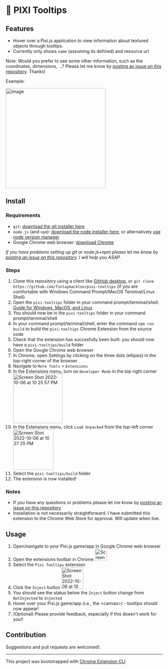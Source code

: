 # 🔎 PIXI Tooltips
## Features

- Hover over a Pixi.js application to view information about textured objects through tooltips.
- Currently only shows `name` (assuming its defined) and resource url

Note: Would you prefer to see some other information, such as the coordinates, dimensions, ...? Please let me know by [posting an issue on this repository](https://github.com/finlaymacklon/pixi-tooltips/issues/new). Thanks!

Example:

<img width="320" alt="image" src="https://user-images.githubusercontent.com/49216954/194617814-1e43de41-a193-4c6e-8254-803ee3f83c11.png">

## Install

### Requirements
- `git`: [download the git installer here](https://git-scm.com/downloads)
- `node.js` (and `npm`): [download the node installer here](https://nodejs.org/en/), or alternatively [use node version manager](https://github.com/nvm-sh/nvm)
- Google Chrome web browser: [download Chrome](https://www.google.com/chrome/dr/download/)

*If you have problems setting up git or node.js+npm please let me know by [posting an issue on this repository](https://github.com/finlaymacklon/pixi-tooltips/issues/new). I will help you ASAP.*

### Steps
1) Clone this repository using a client like [GitHub desktop](https://docs.github.com/en/desktop/contributing-and-collaborating-using-github-desktop/adding-and-cloning-repositories/cloning-a-repository-from-github-to-github-desktop), or `git clone https://github.com/finlaymacklon/pixi-tooltips` (if you are comfortable with Windows Command Prompt/MacOS Terminal/Linux Shell)
2) Open the `pixi-tooltips` folder in your command prompt/terminal/shell: [Guide for Windows, MacOS, and Linux](https://www.groovypost.com/howto/open-command-window-terminal-window-specific-folder-windows-mac-linux/)
3) You should now be in the `pixi-tooltips` folder in your command prompt/terminal/shell
4) In your command prompt/terminal/shell, enter the command `npm run build` to build the `pixi-tooltips` Chrome Extension from the source code
5) Check that the extension has succesfully been built: you should now have a `pixi-tooltips/build` folder
6) Open the Google Chrome web browser
7) In Chrome, open Settings by clicking on the three dots (ellipsis) in the top-right corner of the browser
8) Navigate to `More Tools` > `Extensions`
9) In the Extensions menu, turn on `Developer Mode` in the top right corner <img width="158" alt="Screen Shot 2022-10-06 at 10 25 57 PM" src="https://user-images.githubusercontent.com/49216954/194461562-a4548ae3-ba94-4c05-846c-9a8567b7c0ac.png">
10) In the Extensions menu, click `Load Unpacked` from the top-left corner <img width="129" alt="Screen Shot 2022-10-06 at 10 27 25 PM" src="https://user-images.githubusercontent.com/49216954/194461736-0ad2ef41-44a9-4a15-a752-7fa46a89bd89.png">
11) Select the `pixi-tooltips/build` folder
12) The extension is now installed!

### Notes
- If you have any questions or problems please let me know by [posting an issue on this repository](https://github.com/finlaymacklon/pixi-tooltips/issues/new)
- Installation is not necessarily straightforward. I have submitted this extension to the Chrome Web Store for approval. Will update when live.

## Usage
1) Open/navigate to your Pixi.js game/app in Google Chrome web browser
2) Open the extensions toolbar in Chrome <img width="39" alt="Screen Shot 2022-10-06 at 10 28 59 PM" src="https://user-images.githubusercontent.com/49216954/194461889-1eca28e0-93fe-426f-bed1-a770a0d0cad7.png">
3) Select the `Pixi Tooltips` extension
4) Click the `Inject` button <img width="70" alt="Screen Shot 2022-10-06 at 10 30 45 PM" src="https://user-images.githubusercontent.com/49216954/194462083-eb0f1fc1-c12a-4f01-b1fe-0d6b05bd3350.png">
5) You should see the status below the `Inject` button change from `NotInjected` to `Injected`
6) Hover over your Pixi.js game/app (i.e., the \<canvas\>) - tooltips should now appear!
7) (Optional) Please provide feedback, especially if this doesn't work for you!!

## Contribution

Suggestions and pull requests are welcomed!.

---

This project was bootstrapped with [Chrome Extension CLI](https://github.com/dutiyesh/chrome-extension-cli)
